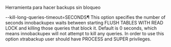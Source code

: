 Herramienta para hacer backups sin bloqueo

--kill-long-queries-timeout=SECONDS¶
    This option specifies the number of seconds innobackupex waits between starting FLUSH TABLES WITH READ LOCK and killing those queries that block it. Default is 0 seconds, which means innobackupex will not attempt to kill any queries. In order to use this option xtrabackup user should have PROCESS and SUPER privileges.
